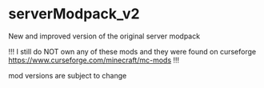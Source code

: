 # serverModpack_v2
New and improved version of the original server modpack

!!! I still do NOT own any of these mods and they were found on curseforge https://www.curseforge.com/minecraft/mc-mods !!!

mod versions are subject to change
